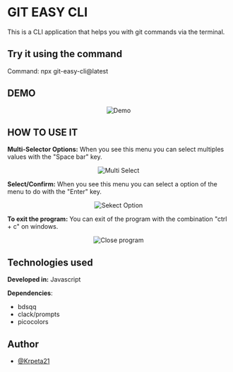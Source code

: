 
# GIT EASY CLI
This is a CLI application that helps you with git commands via the terminal.


## Try it using the command
Command: npx git-easy-cli@latest


## DEMO
<p align="center">
  <img src="https://i.postimg.cc/YqZsWM8R/demo.gif" alt="Demo"/>
</p>

## HOW TO USE IT
**Multi-Selector Options:** When you see this menu you can select multiples values with the "Space bar" key.
<p align="center" width="200px">
  <img src="https://i.postimg.cc/0NpzknTx/multiselectoption.png" alt="Multi Select"/>
</p>

**Select/Confirm:** When you see this menu you can select a option of the menu to do with the "Enter" key.
<p align="center" width="200px">
  <img src="https://i.postimg.cc/XJ4ppFW5/selectoption.png" alt="Sekect Option"/>
</p>

**To exit the program:** You can exit of the program with the combination "ctrl + c" on windows.
<p align="center" width="200px">
  <img src="https://i.postimg.cc/W4RDcCfX/ctrlc.png" alt="Close program"/>
</p>

## Technologies used
    
**Developed in:** Javascript

**Dependencies**: 
- bdsqq
- clack/prompts
- picocolors


## Author

- [@Krpeta21](https://github.com/Krpeta21)

